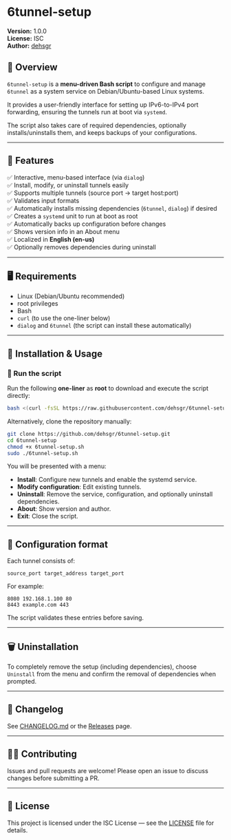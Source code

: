 # 6tunnel-setup

**Version:** 1.0.0  
**License:** ISC  
**Author:** [dehsgr](https://github.com/dehsgr)

## 📖 Overview

`6tunnel-setup` is a **menu-driven Bash script** to configure and manage `6tunnel` as a system service on Debian/Ubuntu-based Linux systems.

It provides a user-friendly interface for setting up IPv6-to-IPv4 port forwarding, ensuring the tunnels run at boot via `systemd`.

The script also takes care of required dependencies, optionally installs/uninstalls them, and keeps backups of your configurations.

---

## 🚀 Features

✅ Interactive, menu-based interface (via `dialog`)  
✅ Install, modify, or uninstall tunnels easily  
✅ Supports multiple tunnels (source port → target host:port)  
✅ Validates input formats  
✅ Automatically installs missing dependencies (`6tunnel`, `dialog`) if desired  
✅ Creates a `systemd` unit to run at boot as root  
✅ Automatically backs up configuration before changes  
✅ Shows version info in an About menu  
✅ Localized in **English (en-us)**  
✅ Optionally removes dependencies during uninstall  

---

## 🖥️ Requirements

- Linux (Debian/Ubuntu recommended)
- root privileges
- Bash
- `curl` (to use the one-liner below)
- `dialog` and `6tunnel` (the script can install these automatically)

---

## 🔧 Installation & Usage

### 🚀 Run the script

Run the following **one-liner** as **root** to download and execute the script directly:

```bash
bash <(curl -fsSL https://raw.githubusercontent.com/dehsgr/6tunnel-setup/main/6tunnel-setup.sh)
```

Alternatively, clone the repository manually:

```bash
git clone https://github.com/dehsgr/6tunnel-setup.git
cd 6tunnel-setup
chmod +x 6tunnel-setup.sh
sudo ./6tunnel-setup.sh
```

You will be presented with a menu:
- **Install**: Configure new tunnels and enable the systemd service.
- **Modify configuration**: Edit existing tunnels.
- **Uninstall**: Remove the service, configuration, and optionally uninstall dependencies.
- **About**: Show version and author.
- **Exit**: Close the script.

---

## 📝 Configuration format

Each tunnel consists of:
```
source_port target_address target_port
```

For example:
```
8080 192.168.1.100 80
8443 example.com 443
```

The script validates these entries before saving.

---

## 🗑️ Uninstallation

To completely remove the setup (including dependencies), choose `Uninstall` from the menu and confirm the removal of dependencies when prompted.

---

## 📄 Changelog

See [CHANGELOG.md](CHANGELOG.md) or the [Releases](https://github.com/dehsgr/6tunnel-setup/releases) page.

---

## 🧑‍💻 Contributing

Issues and pull requests are welcome! Please open an issue to discuss changes before submitting a PR.

---

## 📜 License

This project is licensed under the ISC License — see the [LICENSE](LICENSE) file for details.